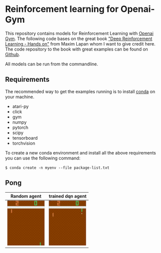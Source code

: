 # Reinforcement learning for Openai-Gym

This repository contains models for Reinforcement Learning with [Openai Gym](https://gym.openai.com).
The following code bases on the great book
["Deep Reinforcement Learning - Hands on"](https://www.amazon.com/Deep-Reinforcement-Learning-Hands-optimisation/dp/1838826998)
from Maxim Lapan whom I want to give credit here. The code repository to the book with great 
examples can be found on [Github](https://github.com/PacktPublishing/Deep-Reinforcement-Learning-Hands-On).

All models can be run from the commandline.

## Requirements

The recommended way to get the examples running is to install [conda](https://www.anaconda.com/) on your machine.

* atari-py
* click
* gym
* numpy
* pytorch
* scipy
* tensorboard
* torchvision

To create a new conda environment and install all the above requirements
you can use the following command:

    $ conda create -n myenv --file package-list.txt

## Pong

| Random agent | trained dqn agent |
|--------|--------|
| ![](img/pong_random.gif) | ![](img/pong_smart.gif)|